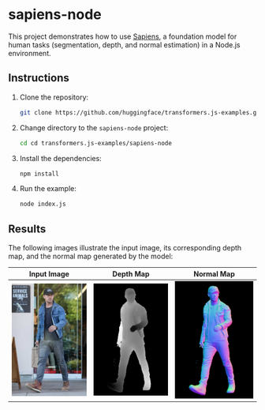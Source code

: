 # sapiens-node

This project demonstrates how to use [Sapiens](https://github.com/facebookresearch/sapiens), a foundation model for human tasks (segmentation, depth, and normal estimation) in a Node.js environment.

## Instructions

1. Clone the repository:
   ```sh
   git clone https://github.com/huggingface/transformers.js-examples.git
   ```
2. Change directory to the `sapiens-node` project:
   ```sh
   cd cd transformers.js-examples/sapiens-node
   ```
3. Install the dependencies:
   ```sh
   npm install
   ```
4. Run the example:
   ```sh
   node index.js
   ```

## Results

The following images illustrate the input image, its corresponding depth map, and the normal map generated by the model:

| Input Image                        | Depth Map                        | Normal Map                         |
| ---------------------------------- | -------------------------------- | ---------------------------------- |
| ![Input Image](./assets/image.jpg) | ![Depth Map](./assets/depth.png) | ![Normal Map](./assets/normal.png) |
